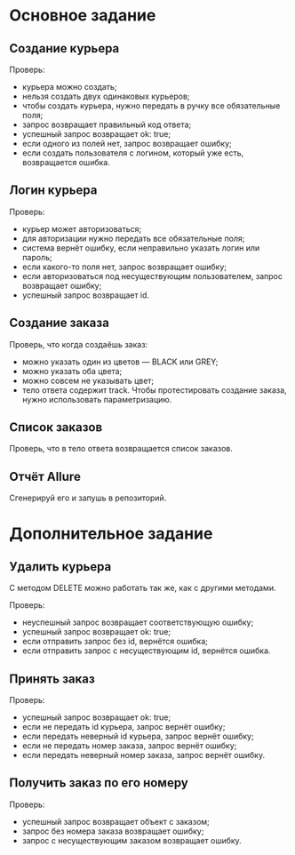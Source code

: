 # Основное задание
## Создание курьера
Проверь:
 * курьера можно создать;
 * нельзя создать двух одинаковых курьеров;
 * чтобы создать курьера, нужно передать в ручку все обязательные поля;
 * запрос возвращает правильный код ответа;
 * успешный запрос возвращает ok: true;
 * если одного из полей нет, запрос возвращает ошибку;
 * если создать пользователя с логином, который уже есть, возвращается ошибка.

## Логин курьера
Проверь:
 * курьер может авторизоваться;
 * для авторизации нужно передать все обязательные поля;
 * система вернёт ошибку, если неправильно указать логин или пароль;
 * если какого-то поля нет, запрос возвращает ошибку;
 * если авторизоваться под несуществующим пользователем, запрос возвращает ошибку;
 * успешный запрос возвращает id.

## Создание заказа
Проверь, что когда создаёшь заказ:
 * можно указать один из цветов — BLACK или GREY;
 * можно указать оба цвета;
 * можно совсем не указывать цвет;
 * тело ответа содержит track.
Чтобы протестировать создание заказа, нужно использовать параметризацию.

## Список заказов
Проверь, что в тело ответа возвращается список заказов.

## Отчёт Allure
Сгенерируй его и запушь в репозиторий.

# Дополнительное задание
## Удалить курьера
С методом DELETE можно работать так же, как с другими методами.

Проверь:
 * неуспешный запрос возвращает соответствующую ошибку;
 * успешный запрос возвращает ok: true;
 * если отправить запрос без id, вернётся ошибка;
 * если отправить запрос с несуществующим id, вернётся ошибка.

## Принять заказ
Проверь:
 * успешный запрос возвращает ok: true;
 * если не передать id курьера, запрос вернёт ошибку;
 * если передать неверный id курьера, запрос вернёт ошибку;
 * если не передать номер заказа, запрос вернёт ошибку;
 * если передать неверный номер заказа, запрос вернёт ошибку.

## Получить заказ по его номеру
Проверь:
 * успешный запрос возвращает объект с заказом;
 * запрос без номера заказа возвращает ошибку;
 * запрос с несуществующим заказом возвращает ошибку.
